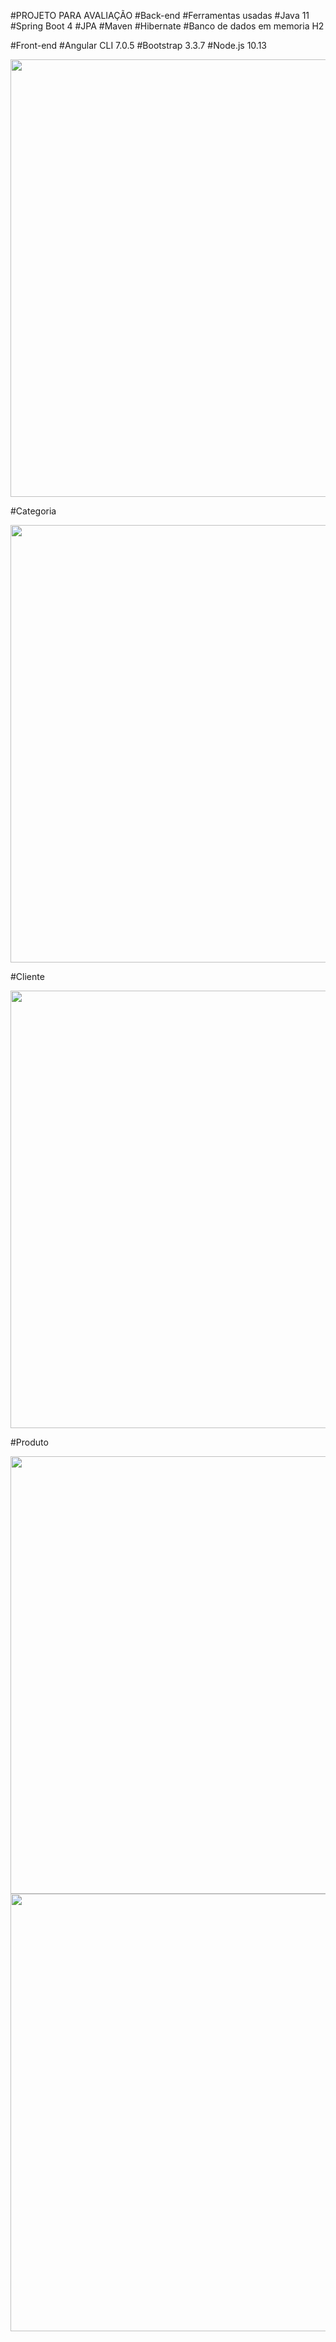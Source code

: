 #PROJETO PARA AVALIAÇÃO
#Back-end
#Ferramentas usadas
#Java 11
#Spring Boot 4
#JPA
#Maven
#Hibernate
#Banco de dados em memoria H2

#Front-end
#Angular CLI 7.0.5
#Bootstrap 3.3.7
#Node.js 10.13

<div align-"center">
<img src="https://user-images.githubusercontent.com/91353220/153501204-bfb94595-8633-4d7e-b6af-0af500ab5678.png" width="700px" />
</div>

#Categoria

<div aling-"Center">
<img src="https://user-images.githubusercontent.com/91353220/153527553-077ff3c1-43d7-46aa-a25f-5c454bd6bef3.png" width="700px" />
</div>

#Cliente

<div aling-"Center">
<img src="https://user-images.githubusercontent.com/91353220/153527756-d043e41e-9b04-46f7-8531-8f7951ec14a1.png" width="700px" />
</div>

#Produto

<div align-"center">
<img src="https://user-images.githubusercontent.com/91353220/153527964-ee74d06a-4e6d-48db-be87-56fea2e2c508.png" width="700px" />
</div>

<div align-"center">
<img src="https://user-images.githubusercontent.com/91353220/153528109-4e44d06c-ba96-4c5f-9ab0-3c17fb8e501e.png" width="700px" />
</div>
